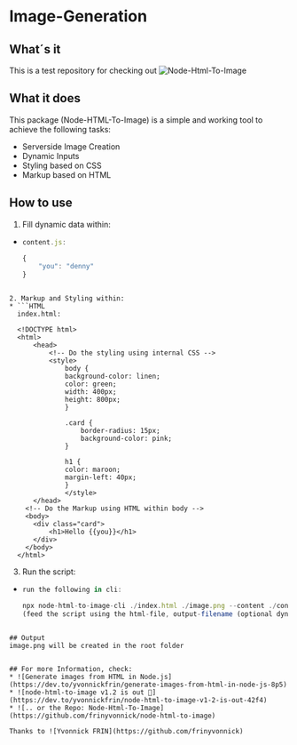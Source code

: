 # Image-Generation

## What´s it
This is a test repository for checking out ![Node-Html-To-Image](https://github.com/frinyvonnick/node-html-to-image)

## What it does
This package (Node-HTML-To-Image) is a simple and working tool to achieve the following tasks:
* Serverside Image Creation
* Dynamic Inputs
* Styling based on CSS
* Markup based on HTML

## How to use

1. Fill dynamic data within:
  * ```javascript
    content.js:
    
    {
        "you": "denny"
    }

  ```
  
2. Markup and Styling within:
  * ```HTML
    index.html:
    
    <!DOCTYPE html>
    <html>
        <head>
            <!-- Do the styling using internal CSS -->
            <style>
                body {
                background-color: linen;
                color: green;
                width: 400px;
                height: 800px;
                }

                .card {
                    border-radius: 15px;
                    background-color: pink;
                }

                h1 {
                color: maroon;
                margin-left: 40px;
                }
                </style>
        </head>
      <!-- Do the Markup using HTML within body -->
      <body>
        <div class="card">
            <h1>Hello {{you}}</h1>
        </div>
      </body>
    </html>

  ```
  
  3. Run the script:
  * ```javascript
    run the following in cli:
    
    npx node-html-to-image-cli ./index.html ./image.png --content ./content.json
    (feed the script using the html-file, output-filename (optional dynamic) and if dynamic add json)
  ```
  
  ## Output
  image.png will be created in the root folder
  
  
  ## For more Information, check:
* ![Generate images from HTML in Node.js](https://dev.to/yvonnickfrin/generate-images-from-html-in-node-js-8p5)
* ![node-html-to-image v1.2 is out 🎉](https://dev.to/yvonnickfrin/node-html-to-image-v1-2-is-out-42f4)
* ![.. or the Repo: Node-Html-To-Image](https://github.com/frinyvonnick/node-html-to-image)

Thanks to ![Yvonnick FRIN](https://github.com/frinyvonnick)
